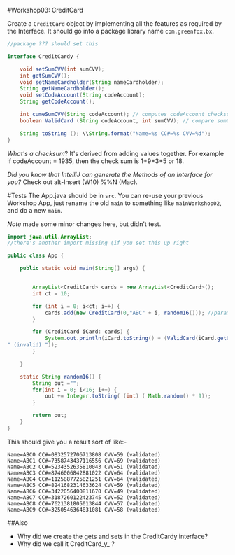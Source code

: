 #Workshop03: CreditCard

Create a `CreditCard` object by implementing all the features as required by the Interface.  It should go into a package library name `com.greenfox.bx`.

```java
//package ??? should set this

interface CreditCardy {

    void setSumCVV(int sumCVV);
    int getSumCVV();
    void setNameCardholder(String nameCardholder);
    String getNameCardholder();
    void setCodeAccount(String codeAccount);
    String getCodeAccount();

    int cumeSumCVV(String codeAccount); // computes codeAccount checksum (see below)
    boolean ValidCard (String codeAccount, int sumCVV); // compare sumCVV with checksum of codeAccount

    String toString (); \\String.format("Name=%s CC#=%s CVV=%d");
}
```

*What's a checksum*?  It's derived from adding values together.  For example if codeAccount = 1935, then the check sum is 1+9+3+5 or 18.

*Did you know that IntelliJ can generate the Methods of an Interface for you?*  Check 
out alt-Insert (W10) %%N (Mac).


#Tests
The App.java should be in `src`.  You can re-use your previous Workshop App, just rename the old `main` to something like `mainWorkshop02`, and do a new `main`.

*Note* made some minor changes here, but didn't test.

```java
import java.util.ArrayList;
//there's another import missing (if you set this up right

public class App {

    public static void main(String[] args) {


        ArrayList<CreditCard> cards = new ArrayList<CreditCard>();
        int ct = 10;

        for (int i = 0; i<ct; i++) {
            cards.add(new CreditCard(0,"ABC" + i, random16())); //parameters are CVV, name, cardnumber; when CVV is 0, then the Constructor computes the CVV, otherwise it uses the value sent
        }

        for (CreditCard iCard: cards) {
            System.out.println(iCard.toString() + (ValidCard(iCard.getCodeAccount, iCard.getSumCVV)? " (validated) " : 
" (invalid) "));
        }

    }

    static String random16() {
        String out ="";
        for(int i = 0; i<16; i++) {
            out += Integer.toString( (int) ( Math.random() * 9));
        }

        return out;
    }
}
```

This should give you a result sort of like:-
```
Name=ABC0 CC#=0832572706713808 CVV=59 (validated)
Name=ABC1 CC#=7358743437116556 CVV=69 (validated)
Name=ABC2 CC#=5234352635810043 CVV=51 (validated)
Name=ABC3 CC#=8746006842881022 CVV=64 (validated)
Name=ABC4 CC#=1125887725821251 CVV=64 (validated)
Name=ABC5 CC#=8241682314633624 CVV=59 (validated)
Name=ABC6 CC#=3422056400811670 CVV=49 (validated)
Name=ABC7 CC#=3187260122423745 CVV=52 (validated)
Name=ABC8 CC#=7621381805013844 CVV=57 (validated)
Name=ABC9 CC#=3250546364831081 CVV=58 (validated)
```

##Also
- Why did we create the gets and sets in the CreditCardy interface?
- Why did we call it CreditCard_y_ ?